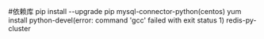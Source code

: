 #依赖库
pip install --upgrade pip
mysql-connector-python(centos)
yum install python-devel(error: command 'gcc' failed with exit status 1)
redis-py-cluster

